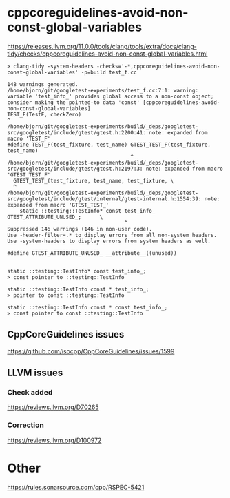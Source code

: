 # cppcoreguidelines-avoid-non-const-global-variables

https://releases.llvm.org/11.0.0/tools/clang/tools/extra/docs/clang-tidy/checks/cppcoreguidelines-avoid-non-const-global-variables.html

```
> clang-tidy -system-headers -checks='-*,cppcoreguidelines-avoid-non-const-global-variables' -p=build test_f.cc

148 warnings generated.
/home/bjorn/git/googletest-experiments/test_f.cc:7:1: warning: variable 'test_info_' provides global access to a non-const object; consider making the pointed-to data 'const' [cppcoreguidelines-avoid-non-const-global-variables]
TEST_F(TestF, checkZero)
^
/home/bjorn/git/googletest-experiments/build/_deps/googletest-src/googletest/include/gtest/gtest.h:2200:41: note: expanded from macro 'TEST_F'
#define TEST_F(test_fixture, test_name) GTEST_TEST_F(test_fixture, test_name)
                                        ^
/home/bjorn/git/googletest-experiments/build/_deps/googletest-src/googletest/include/gtest/gtest.h:2197:3: note: expanded from macro 'GTEST_TEST_F'
  GTEST_TEST_(test_fixture, test_name, test_fixture, \
  ^
/home/bjorn/git/googletest-experiments/build/_deps/googletest-src/googletest/include/gtest/internal/gtest-internal.h:1554:39: note: expanded from macro 'GTEST_TEST_'
    static ::testing::TestInfo* const test_info_ GTEST_ATTRIBUTE_UNUSED_;      \
                                      ^
Suppressed 146 warnings (146 in non-user code).
Use -header-filter=.* to display errors from all non-system headers. Use -system-headers to display errors from system headers as well.
```

```
#define GTEST_ATTRIBUTE_UNUSED_ __attribute__((unused))


static ::testing::TestInfo* const test_info_;
> const pointer to ::testing::TestInfo

static ::testing::TestInfo const * test_info_;
> pointer to const ::testing::TestInfo

static ::testing::TestInfo const * const test_info_;
> const pointer to const ::testing::TestInfo
```


## CppCoreGuidelines issues
https://github.com/isocpp/CppCoreGuidelines/issues/1599

## LLVM issues
### Check added
https://reviews.llvm.org/D70265
### Correction
https://reviews.llvm.org/D100972

# Other
https://rules.sonarsource.com/cpp/RSPEC-5421
